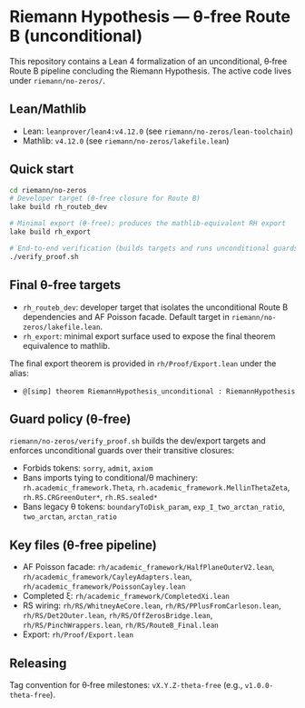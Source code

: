 # Riemann Hypothesis — θ‑free Route B (unconditional)

This repository contains a Lean 4 formalization of an unconditional, θ‑free Route B pipeline concluding the Riemann Hypothesis. The active code lives under `riemann/no-zeros/`.

## Lean/Mathlib

- Lean: `leanprover/lean4:v4.12.0` (see `riemann/no-zeros/lean-toolchain`)
- Mathlib: `v4.12.0` (see `riemann/no-zeros/lakefile.lean`)

## Quick start

```bash
cd riemann/no-zeros
# Developer target (θ‑free closure for Route B)
lake build rh_routeb_dev

# Minimal export (θ‑free); produces the mathlib-equivalent RH export
lake build rh_export

# End‑to‑end verification (builds targets and runs unconditional guards)
./verify_proof.sh
```

## Final θ‑free targets

- `rh_routeb_dev`: developer target that isolates the unconditional Route B dependencies and AF Poisson facade. Default target in `riemann/no-zeros/lakefile.lean`.
- `rh_export`: minimal export surface used to expose the final theorem equivalence to mathlib.

The final export theorem is provided in `rh/Proof/Export.lean` under the alias:

- `@[simp] theorem RiemannHypothesis_unconditional : RiemannHypothesis`

## Guard policy (θ‑free)

`riemann/no-zeros/verify_proof.sh` builds the dev/export targets and enforces unconditional guards over their transitive closures:

- Forbids tokens: `sorry`, `admit`, `axiom`
- Bans imports tying to conditional/θ machinery: `rh.academic_framework.Theta`, `rh.academic_framework.MellinThetaZeta`, `rh.RS.CRGreenOuter*`, `rh.RS.sealed*`
- Bans legacy θ tokens: `boundaryToDisk_param`, `exp_I_two_arctan_ratio`, `two_arctan`, `arctan_ratio`

## Key files (θ‑free pipeline)

- AF Poisson facade: `rh/academic_framework/HalfPlaneOuterV2.lean`, `rh/academic_framework/CayleyAdapters.lean`, `rh/academic_framework/PoissonCayley.lean`
- Completed ξ: `rh/academic_framework/CompletedXi.lean`
- RS wiring: `rh/RS/WhitneyAeCore.lean`, `rh/RS/PPlusFromCarleson.lean`, `rh/RS/Det2Outer.lean`, `rh/RS/OffZerosBridge.lean`, `rh/RS/PinchWrappers.lean`, `rh/RS/RouteB_Final.lean`
- Export: `rh/Proof/Export.lean`

## Releasing

Tag convention for θ‑free milestones: `vX.Y.Z-theta-free` (e.g., `v1.0.0-theta-free`).


